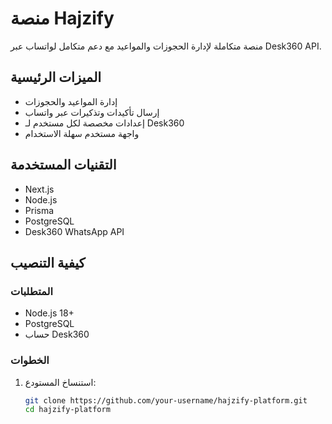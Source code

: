 # منصة Hajzify

منصة متكاملة لإدارة الحجوزات والمواعيد مع دعم متكامل لواتساب عبر Desk360 API.

## الميزات الرئيسية
- إدارة المواعيد والحجوزات
- إرسال تأكيدات وتذكيرات عبر واتساب
- إعدادات مخصصة لكل مستخدم لـ Desk360
- واجهة مستخدم سهلة الاستخدام

## التقنيات المستخدمة
- Next.js
- Node.js
- Prisma
- PostgreSQL
- Desk360 WhatsApp API

## كيفية التنصيب

### المتطلبات
- Node.js 18+
- PostgreSQL
- حساب Desk360

### الخطوات
1. استنساخ المستودع:
   ```bash
   git clone https://github.com/your-username/hajzify-platform.git
   cd hajzify-platform
